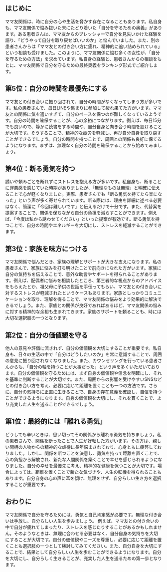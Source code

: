 ## はじめに
ママ友関係は、時に自分の心や生活を脅かす存在になることもあります。私自身も、ママ友関係で悩み抜いた末にたどり着いた「自分を守るための奥義」があります。ある患者さんは、ママ友からのプレッシャーで自分を見失いかけた経験を語り、「どうやって自分を取り戻せばいいのか」と悩んでいました。また、別の患者さんからは「ママ友との付き合い方に疲れ、精神的に追い詰められている」という相談も受けました。このように、ママ友関係に悩む多くの女性が、「自分を守るための方法」を求めています。私自身の経験と、患者さんからの相談をもとに、ママ友関係で自分を守るための最終奥義をランキング形式でご紹介します。

## 第5位：自分の時間を最優先にする
ママ友との付き合いに振り回されて、自分の時間がなくなってしまう方が多いです。私の患者さんで、毎日LINEや集まりに参加して疲れ果てた方がいます。ママ友との関係に気を遣いすぎて、自分のペースを保つのが難しくなっているようです。自分の時間を確保することが、心の余裕につながります。例えば、毎日15分でも良いので、静かに読書をする時間や、自分自身と向き合う時間を設けることが大切です。そうすることで、精神的な疲労を軽減し、再び自分自身を取り戻すことができるでしょう。自分の時間を持つことで、周囲との関係も良好に保てるようになります。まずは、無理なく自分の時間を確保することから始めてみましょう。

## 第4位：断る勇気を持つ
誘いや頼みごとを断れずにストレスを抱える方が多いです。私自身も、断ることに罪悪感を感じていた時期がありましたが、「無理なものは無理」と明確に伝えることで心が軽くなりました。実際、患者さんでも「断る勇気を持てたら楽になった」という声が多く寄せられています。断る際には、理由を詳細に述べる必要はなく、簡潔に「今回は難しいです」と伝えるだけで十分です。また、代替案を提案することで、関係を保ちながら自分の負担を減らすことができます。例えば、「今度は私から誘わせてください」といった提案が有効です。断る勇気を持つことで、自分の時間やエネルギーを大切にし、ストレスを軽減することができます。

## 第3位：家族を味方につける
ママ友関係で悩んだとき、家族の理解とサポートが大きな支えになります。私の患者さんで、家族に悩みを打ち明けたことで前向きになれた方がいます。家族に自分の気持ちを伝えることで、意外な助言やサポートを得られることがあります。例えば、配偶者に悩みを相談したところ、第三者的な視点からのアドバイスをもらえたとか、祖父母に子供の世話を手伝ってもらい、ママ友との付き合いに対するストレスが軽減されたというケースもあります。家族としっかりコミュニケーションを取り、理解を得ることで、ママ友関係の悩みをより効果的に解決できるでしょう。また、家族との関係が良好であればあるほど、ママ友関係の悩みに対する精神的な余裕も生まれてきます。家族のサポートを頼ることも、時には大切な選択肢の一つとなります。

## 第2位：自分の価値観を守る
他人の意見や評価に流されず、自分の価値観を大切にすることが重要です。私自身も、日々の生活の中で「自分はどうしたいのか」を常に意識することで、周囲の意見に振り回されなくなりました。また、カウンセリングを行っている患者さんからも、「自分の軸を持つことが大事だった」という声を多くいただいております。自分の価値観を守るためには、まず自身の価値観や信念を明確にし、それを基準に判断することが大切です。また、周囲からの影響を受けやすいSNSなどとの付き合い方を考え、必要に応じて距離を置くことも一つの方法です。さらに、自分の気持ちに正直に生きることで、自身の存在意義を確認し、自信を持つことができるようになります。自身の価値観を大切にし、それを貫くことで、より充実した人生を送ることができるでしょう。

## 第1位：最終的には「離れる勇気」
どうしても辛いときは、思い切ってその関係から離れる勇気を持ちましょう。私の患者さんで、関係を断ったことで人生が好転した方がいます。その方は、親しい間柄の人物からの精神的な虐待に長年悩まされており、心身ともに疲弊しておりました。しかし、関係を断つことを決意し、勇気を持って距離を置くことで、心の負担から解放され、新たな人間関係を築くことで幸せを感じられるようになりました。自分の幸せを最優先に考え、精神的な健康を保つことが大切です。場合によっては、距離を置くことで新たな気づきや、人生の転機を得られることもあります。自分自身の心の声に耳を傾け、無理をせず、自分らしい生き方を選択することが重要です。

## おわりに
ママ友関係で自分を守るためには、勇気と自己肯定感が必要です。無理な付き合いは手放し、自分らしい人生を歩みましょう。
例えば、ママ友との付き合いの中で自分が疲れてしまったり、ストレスを感じたりすることがあるかもしれません。そのようなときは、無理に合わせる必要はなく、自分自身の気持ちを大切にすることが大切です。自分の価値観やニーズを尊重し、必要に応じて距離を置くことも選択肢の一つとして検討してみてください。また、自分自身を大切にすることで、結果として自分らしい人生を歩むことができるようになります。自分を大切にし、自分らしく生きることが、充実した人生を送るための第一歩となります。
